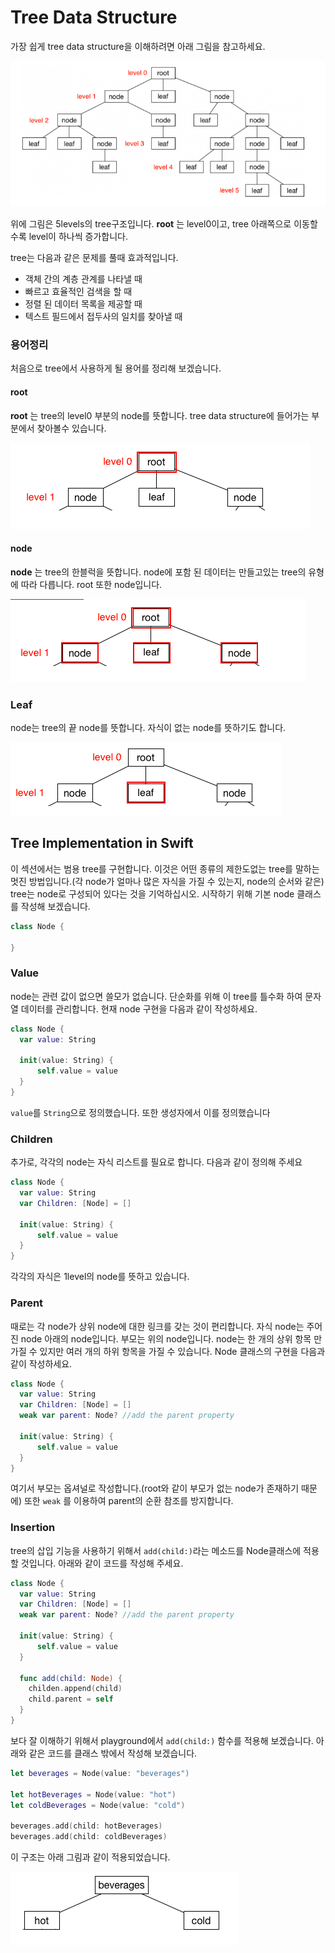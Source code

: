 # Tree Data Structure

 가장 쉽게 tree data structure을 이해하려면 아래 그림을 참고하세요.

 ![tree_exam](/images/tree_exam.png)

위에 그림은 5levels의 tree구조입니다. **root** 는 level0이고, tree 아래쪽으로 이동할수록 level이 하나씩 증가합니다.

tree는 다음과 같은 문제를 풀때 효과적입니다.

- 객체 간의 계층 관계를 나타낼 때
- 빠르고 효율적인 검색을 할 때
- 정렬 된 데이터 목록을 제공할 때
- 텍스트 필드에서 접두사의 일치를 찾아낼 때

### 용어정리
처음으로 tree에서 사용하게 될 용어를 정리해 보겠습니다.

#### root

**root** 는 tree의 level0 부분의 node를 뜻합니다. tree data structure에 들어가는 부분에서 찾아볼수 있습니다.

![tree_root](/images/tree_root.png)


#### node

**node** 는 tree의 한블럭을 뜻합니다. node에 포함 된 데이터는 만들고있는 tree의 유형에 따라 다릅니다. root 또한 node입니다.

![tree_node](/images/tree_node.png)


### Leaf

node는 tree의 끝 node를 뜻합니다. 자식이 없는 node를 뜻하기도 합니다.

![tree_leaf](/images/tree_leaf.png)


## Tree Implementation in Swift

이 섹션에서는 범용 tree를 구현합니다. 이것은 어떤 종류의 제한도없는 tree를 말하는 멋진 방법입니다.(각 node가 얼마나 많은 자식을 가질 수 있는지, node의 순서와 같은) tree는 node로 구성되어 있다는 것을 기억하십시오. 시작하기 위해 기본 node 클래스를 작성해 보겠습니다.

```swift
class Node {

}
```

### Value

node는 관련 값이 없으면 쓸모가 없습니다. 단순화를 위해 이 tree를 틀수화 하여 문자열 데이터를 관리합니다. 현재 node 구현을 다음과 같이 작성하세요.

```swift
class Node {
  var value: String

  init(value: String) {
      self.value = value
  }
}
```

```value```를 ```String```으로 정의했습니다. 또한 생성자에서 이를 정의했습니다  

### Children

추가로, 각각의 node는 자식 리스트를 필요로 합니다.
다음과 같이 정의해 주세요

```swift
class Node {
  var value: String
  var Children: [Node] = []

  init(value: String) {
      self.value = value
  }
}
```
각각의 자식은 1level의 node를 뜻하고 있습니다.


### Parent

때로는 각 node가 상위 node에 대한 링크를 갖는 것이 편리합니다. 자식 node는 주어진 node 아래의 node입니다. 부모는 위의 node입니다. node는 한 개의 상위 항목 만 가질 수 있지만 여러 개의 하위 항목을 가질 수 있습니다. Node 클래스의 구현을 다음과 같이 작성하세요.

```swift
class Node {
  var value: String
  var Children: [Node] = []
  weak var parent: Node? //add the parent property

  init(value: String) {
      self.value = value
  }
}
```
여기서 부모는 옵셔널로 작성합니다.(root와 같이 부모가 없는 node가 존재하기 때문에) 또한 ```weak``` 를 이용하여 parent의 순환 참조를 방지합니다.


### Insertion

tree의 삽입 기능을 사용하기 위해서 ```add(child:)```라는 메소드를 Node클래스에 적용할 것입니다. 아래와 같이 코드를 작성해 주세요.

```swift
class Node {
  var value: String
  var Children: [Node] = []
  weak var parent: Node? //add the parent property

  init(value: String) {
      self.value = value
  }

  func add(child: Node) {
    childen.append(child)
    child.parent = self
  }
}
```

보다 잘 이해하기 위해서 playground에서 ```add(child:)``` 함수를 적용해 보겠습니다. 아래와 같은 코드를 클래스 밖에서 작성해 보겠습니다.

```swift
let beverages = Node(value: "beverages")

let hotBeverages = Node(value: "hot")
let coldBeverages = Node(value: "cold")

beverages.add(child: hotBeverages)
beverages.add(child: coldBeverages)
```

이 구조는 아래 그림과 같이 적용되었습니다.

![tree_beverage](/images/tree_beverage.png)
